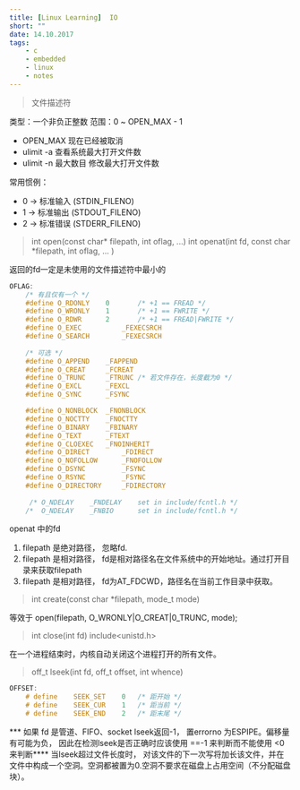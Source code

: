 ```yaml
---
title: [Linux Learning]  IO
short: ""
date: 14.10.2017
tags:
    - c
    - embedded
    - linux
    - notes
---
```


>文件描述符

类型：一个非负正整数
范围：0 ~ OPEN_MAX - 1

- OPEN_MAX 现在已经被取消
- ulimit -a 查看系统最大打开文件数
- ulimit -n 最大数目  修改最大打开文件数
    
常用惯例：

- 0 -> 标准输入   (STDIN_FILENO)
- 1 -> 标准输出   (STDOUT_FILENO)
- 2 -> 标准错误   (STDERR_FILENO)

> int open(const char* filepath, int oflag, ...)
  int openat(int fd, const char *filepath, int oflag, ... )

返回的fd一定是未使用的文件描述符中最小的

```c
OFLAG:
    /* 有且仅有一个 */
    #define O_RDONLY    0       /* +1 == FREAD */
    #define O_WRONLY    1       /* +1 == FWRITE */
    #define O_RDWR      2       /* +1 == FREAD|FWRITE */
    #define O_EXEC          _FEXECSRCH
    #define O_SEARCH        _FEXECSRCH
    
    /* 可选 */
    #define O_APPEND    _FAPPEND
    #define O_CREAT     _FCREAT
    #define O_TRUNC     _FTRUNC /* 若文件存在，长度截为0 */
    #define O_EXCL      _FEXCL
    #define O_SYNC      _FSYNC

    #define O_NONBLOCK  _FNONBLOCK
    #define O_NOCTTY    _FNOCTTY
    #define O_BINARY    _FBINARY
    #define O_TEXT      _FTEXT
    #define O_CLOEXEC   _FNOINHERIT
    #define O_DIRECT        _FDIRECT
    #define O_NOFOLLOW      _FNOFOLLOW
    #define O_DSYNC         _FSYNC
    #define O_RSYNC         _FSYNC
    #define O_DIRECTORY     _FDIRECTORY
   
     /* O_NDELAY    _FNDELAY    set in include/fcntl.h */
    /*  O_NDELAY    _FNBIO      set in include/fcntl.h */
```

openat 中的fd

1. filepath 是绝对路径， 忽略fd.
2. filepath 是相对路径， fd是相对路径名在文件系统中的开始地址。通过打开目录来获取filepath
3. filepath 是相对路径， fd为AT_FDCWD，路径名在当前工作目录中获取。

> int create(const char *filepath, mode_t mode)

等效于 open(filepath, O_WRONLY|O_CREAT|0_TRUNC, mode);

> int close(int fd)   include<unistd.h>

在一个进程结束时，内核自动关闭这个进程打开的所有文件。

> off_t lseek(int fd, off_t offset, int whence)

```C
OFFSET:
    # define    SEEK_SET    0   /* 距开始 */
    # define    SEEK_CUR    1   /* 距当前 */
    # define    SEEK_END    2   /* 距末尾 */
```

*** 如果 fd 是管道、FIFO、socket lseek返回-1， 置errorno 为ESPIPE。偏移量有可能为负， 因此在检测lseek是否正确时应该使用 ==-1 来判断而不能使用 <0来判断****
当lseek超过文件长度时， 对该文件的下一次写将加长该文件，并在文件中构成一个空洞。空洞都被置为0.空洞不要求在磁盘上占用空间（不分配磁盘块）。


